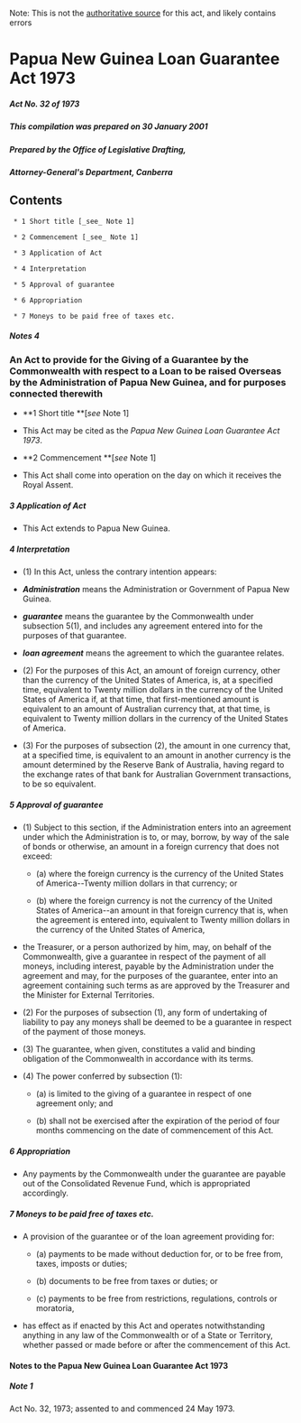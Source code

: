 Note: This is not the [authoritative source](https://www.comlaw.gov.au/Details/C2004C00575) for this act, and likely contains errors

# Papua New Guinea Loan Guarantee Act 1973

##### Act No. 32 of 1973

##### This compilation was prepared on 30 January 2001

##### Prepared by the Office of Legislative Drafting,
##### Attorney-General's Department, Canberra


## Contents

     * 1 Short title [_see_ Note 1] 

     * 2 Commencement [_see_ Note 1] 

     * 3 Application of Act 

     * 4 Interpretation 

     * 5 Approval of guarantee 

     * 6 Appropriation 

     * 7 Moneys to be paid free of taxes etc. 

##### Notes		4

### An Act to provide for the Giving of a Guarantee by the Commonwealth with respect to a Loan to be raised Overseas by the Administration of Papua New Guinea, and for purposes connected therewith

  * **1  Short title **[_see_ Note 1]

  * This Act may be cited as the _Papua New Guinea Loan Guarantee Act 1973_.

  * **2  Commencement **[_see_ Note 1]

  * This Act shall come into operation on the day on which it receives the Royal Assent.

##### 3  Application of Act

  * This Act extends to Papua New Guinea.

##### 4  Interpretation

  * (1) In this Act, unless the contrary intention appears:

  * **_Administration_** means the Administration or Government of Papua New Guinea.

  * **_guarantee_** means the guarantee by the Commonwealth under subsection 5(1), and includes any agreement entered into for the purposes of that guarantee.

  * **_loan agreement_** means the agreement to which the guarantee relates.

  * (2) For the purposes of this Act, an amount of foreign currency, other than the currency of the United States of America, is, at a specified time, equivalent to Twenty million dollars in the currency of the United States of America if, at that time, that first-mentioned amount is equivalent to an amount of Australian currency that, at that time, is equivalent to Twenty million dollars in the currency of the United States of America.

  * (3) For the purposes of subsection (2), the amount in one currency that, at a specified time, is equivalent to an amount in another currency is the amount determined by the Reserve Bank of Australia, having regard to the exchange rates of that bank for Australian Government transactions, to be so equivalent. 

##### 5  Approval of guarantee

  * (1) Subject to this section, if the Administration enters into an agreement under which the Administration is to, or may, borrow, by way of the sale of bonds or otherwise, an amount in a foreign currency that does not exceed:

    * (a) where the foreign currency is the currency of the United States of America--Twenty million dollars in that currency; or

    * (b) where the foreign currency is not the currency of the United States of America--an amount in that foreign currency that is, when the agreement is entered into, equivalent to Twenty million dollars in the currency of the United States of America,

  * the Treasurer, or a person authorized by him, may, on behalf of the Commonwealth, give a guarantee in respect of the payment of all moneys, including interest, payable by the Administration under the agreement and may, for the purposes of the guarantee, enter into an agreement containing such terms as are approved by the Treasurer and the Minister for External Territories.

  * (2) For the purposes of subsection (1), any form of undertaking of liability to pay any moneys shall be deemed to be a guarantee in respect of the payment of those moneys.

  * (3) The guarantee, when given, constitutes a valid and binding obligation of the Commonwealth in accordance with its terms.

  * (4) The power conferred by subsection (1):

    * (a) is limited to the giving of a guarantee in respect of one agreement only; and 

    * (b) shall not be exercised after the expiration of the period of four months commencing on the date of commencement of this Act.

##### 6  Appropriation

  * Any payments by the Commonwealth under the guarantee are payable out of the Consolidated Revenue Fund, which is appropriated accordingly.

##### 7  Moneys to be paid free of taxes etc.

  * A provision of the guarantee or of the loan agreement providing for: 

    * (a) payments to be made without deduction for, or to be free from, taxes, imposts or duties;

    * (b) documents to be free from taxes or duties; or

    * (c) payments to be free from restrictions, regulations, controls or moratoria,

  * has effect as if enacted by this Act and operates notwithstanding anything in any law of the Commonwealth or of a State or Territory, whether passed or made before or after the commencement of this Act.

#### Notes to the Papua New Guinea Loan Guarantee Act 1973

##### Note 1

Act No. 32, 1973; assented to and commenced 24 May 1973.

